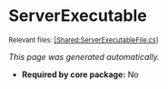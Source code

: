 # ServerExecutable
<sup>Relevant files: [[Shared:ServerExecutableFile.cs]](https://github.com/Regalis11/Barotrauma/blob/master/Barotrauma/BarotraumaShared/SharedSource/ContentManagement/ContentFile/ServerExecutableFile.cs)</sup>

*This page was generated automatically.*

- **Required by core package:** No



